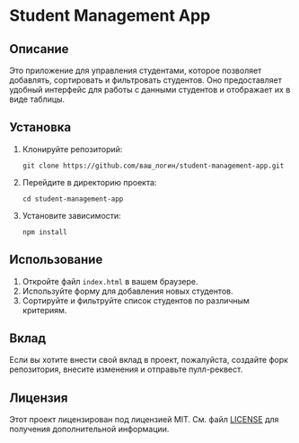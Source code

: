 # Student Management App

## Описание
Это приложение для управления студентами, которое позволяет добавлять, сортировать и фильтровать студентов. Оно предоставляет удобный интерфейс для работы с данными студентов и отображает их в виде таблицы.

## Установка
1. Клонируйте репозиторий:
   ```
   git clone https://github.com/ваш_логин/student-management-app.git
   ```
2. Перейдите в директорию проекта:
   ```
   cd student-management-app
   ```
3. Установите зависимости:
   ```
   npm install
   ```

## Использование
1. Откройте файл `index.html` в вашем браузере.
2. Используйте форму для добавления новых студентов.
3. Сортируйте и фильтруйте список студентов по различным критериям.

## Вклад
Если вы хотите внести свой вклад в проект, пожалуйста, создайте форк репозитория, внесите изменения и отправьте пулл-реквест.

## Лицензия
Этот проект лицензирован под лицензией MIT. См. файл [LICENSE](LICENSE) для получения дополнительной информации.